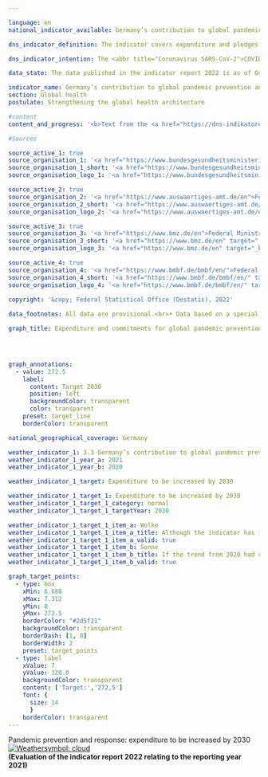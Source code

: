 ```yaml
---

language: en    
national_indicator_available: Germany’s contribution to global pandemic prevention and response    

dns_indicator_definition: The indicator covers expenditure and pledges made by Germany for global pandemic prevention and response programmes. It excludes programmes designed to contain the <abbr title="Coronavirus SARS-CoV-2">COVID-19</abbr>&nbsp;pandemic. To make the indicator more informative, its impact will be assessed by the time of the next edition of the German National Sustainability Strategy with a view to developing it into an output indicator.    

dns_indicator_intention: The <abbr title="Coronavirus SARS-CoV-2">COVID-19</abbr>&nbsp;pandemic has shown what far-reaching effects cross-border health hazards have on people and economies throughout the world. Accordingly, supporting pandemic prevention and response programmes is a major contribution to global health, particularly in countries of the Global South. The aim is therefore to increase Germany’s contribution to global pandemic prevention and response substantially from its 2019&nbsp;level in the period up to 2030.    

data_state: The data published in the indicator report 2022 is as of Oct 31 2022. The data shown on this platform is updated regularly, so that more current data may be available online than published in the <a href="https://dns-indikatoren.de/en/facts_publications/">indicator report 2022</a>.    

indicator_name: Germany’s contribution to global pandemic prevention and response    
section: Global health    
postulate: Strengthening the global health architecture    

#content     
content_and_progress: '<b>Text from the <a href="https://dns-indikatoren.de/assets/publications/reports/en/2021.pdf">Indicator Report 2021&nbsp;</a></b><br><br>The data for the indicator come from special analyses of the relevant budget headings and commitment appropriations from the Federal Foreign Office, the Federal Ministry of Education and Research, the Federal Ministry of Health and the Federal Ministry for Economic Cooperation and Development. Programmes are taken into account in the analyses if, by dint of their objectives, they fall directly under the heading of pandemic prevention and response or if they are primarily intended to enhance relevant capabilities in the field of health care. The programmes cover matters such as the pandemic prevention and response functions of the World Health Organization (<abbr title="World Health Organization">WHO</abbr>), sanitation, One Health (a holistic approach that recognises the interconnection between human, animal and environmental health), vaccination infrastructure and research and development, both at home and abroad, in so far as the <abbr title="Research and development">R&D</abbr> findings and innovations also benefit the countries of the Global South. Additionally, programmes launched in response to the <abbr title="Coronavirus SARS-CoV-2">COVID-19</abbr>&nbsp;pandemic have also been taken into account. The latter include <abbr title="World Health Organization">WHO</abbr> programmes and activities, humanitarian aid, vaccine development, crisis response and emergency assistance and loans to help health services in countries of the Global South to respond to the crisis. By definition, expenditure and pledges made in response to the <abbr title="Coronavirus SARS-CoV-2">COVID-19</abbr>&nbsp;pandemic are excluded from the indicator and shown separately.<br><br>As regards the figures, it should be noted that it is not possible to draw hard and fast lines between the content of programmes, since the indicator field is closely interlinked with numerous other areas of the health system. The indicator therefore takes account of a range of programmes, such as Germany’s contribution to the <abbr title="World Health Organization">WHO</abbr> to support its emergency programme and to provide flexible initial funding for crisis response measures through the Contingency Fund for Emergencies, support for a vaccination programme for the reduction of child mortality in the East African Community, improvement of drinking water supply and sanitation in Burkina Faso and a biosecurity cooperation programme. Besides the thematic prioritisation, it should also be noted that some of the programmes are focused on general reinforcement of global coordination and organisational capacity and therefore do not exclusively benefit countries of the Global South.<br><br>Nor can a precise line be drawn between preventive and reactive measures. Developing preventive capacity may, for example, enhance responsiveness to a pandemic situation, while reactive measures may contribute to capacity-building in the long term. To avoid a statistical outlier resulting from the response to the <abbr title="Coronavirus SARS-CoV-2">COVID-19</abbr>&nbsp;pandemic, these expenditure items and pledges are not part of the indicators but are shown separately in the chart.<br><br>The amounts of expenditure and pledges that are displayed, moreover, say nothing about the success of the programmes. The indicator represents Germany’s monetary contribution to pandemic prevention and response. A more extensive assessment would be needed to gauge the impact of that contribution. In view of the foregoing provisos, therefore, the recorded figures are not by any means a full reflection of the German expenditure and pledges that directly or indirectly influence the pandemic prevention and response effort.<br><br>Between the years 2015&nbsp;and 2020, expenditure and pledges for pandemic prevention and response rose from <abbr title="Euro">EUR</abbr> 137.9&nbsp;million to <abbr title="Euro">EUR</abbr> 353.1&nbsp;million (provisional figure). This represents an average annual increase of <abbr title="Euro">EUR</abbr> 43.1&nbsp;million over those last five years. If this trend continued, the objective of increasing Germany’s contribution substantially from 2019&nbsp;to 2030&nbsp;would be achieved. The chart also clearly shows the upsurge of <abbr title="Euro">EUR</abbr> 635.2&nbsp;million in expenditure and pledges in 2020&nbsp;to contain the <abbr title="Coronavirus SARS-CoV-2">COVID-19</abbr>&nbsp;pandemic.'    

#Sources    

source_active_1: true
source_organisation_1: '<a href="https://www.bundesgesundheitsministerium.de/en/">Federal Ministry of Health</a>'
source_organisation_1_short: '<a href="https://www.bundesgesundheitsministerium.de/en/" target="_blank">Federal Ministry of Health</a>'
source_organisation_logo_1: '<a href="https://www.bundesgesundheitsministerium.de/en/" target="_blank"><img src="https://dnsUpgradeEnvironment.github.io/dns-indicators/public/OrgImgEn/bmg.png" alt="Federal Ministry of Health" title=" Click here to visit the homepage of the organizationFederal Ministry of Health" style="height:60px; width:148px; border: transparent"/></a>'

source_active_2: true
source_organisation_2: '<a href="https://www.auswaertiges-amt.de/en">Federal Foreign Office</a>'
source_organisation_2_short: '<a href="https://www.auswaertiges-amt.de/en" target="_blank">Federal Foreign Office</a>'
source_organisation_logo_2: '<a href="https://www.auswaertiges-amt.de/en" target="_blank"><img src="https://dnsUpgradeEnvironment.github.io/dns-indicators/public/OrgImgEn/aa.png" alt="Federal Foreign Office" title=" Click here to visit the homepage of the organizationFederal Foreign Office" style="height:60px; width:148px; border: transparent"/></a>'

source_active_3: true
source_organisation_3: '<a href="https://www.bmz.de/en">Federal Ministry for Economic Cooperation and Development</a>'
source_organisation_3_short: '<a href="https://www.bmz.de/en" target="_blank">Federal Ministry for Economic Cooperation and Development</a>'
source_organisation_logo_3: '<a href="https://www.bmz.de/en" target="_blank"><img src="https://dnsUpgradeEnvironment.github.io/dns-indicators/public/OrgImgEn/bmz.png" alt="Federal Ministry for Economic Cooperation and Development" title=" Click here to visit the homepage of the organizationFederal Ministry for Economic Cooperation and Development" style="height:60px; width:148px; border: transparent"/></a>'

source_active_4: true
source_organisation_4: '<a href="https://www.bmbf.de/bmbf/en/">Federal Ministry of Education and Research</a>'
source_organisation_4_short: '<a href="https://www.bmbf.de/bmbf/en/" target="_blank">Federal Ministry of Education and Research</a>'
source_organisation_logo_4: '<a href="https://www.bmbf.de/bmbf/en/" target="_blank"><img src="https://dnsUpgradeEnvironment.github.io/dns-indicators/public/OrgImgEn/bmbf.png" alt="Federal Ministry of Education and Research" title=" Click here to visit the homepage of the organizationFederal Ministry of Education and Research" style="height:60px; width:148px; border: transparent"/></a>'
    
copyright: '&copy; Federal Statistical Office (Destatis), 2022'    

data_footnotes: All data are provisional.<br>• Data based on a special evaluation and are not publicly available.    

graph_title: Expenditure and commitments for global pandemic prevention and response    

    


graph_annotations:
  - value: 272.5
    label:
      content: Target 2030
      position: left
      backgroundColor: transparent
      color: transparent
    preset: target_line
    borderColor: transparent        

national_geographical_coverage: Germany    

weather_indicator_1: 3.3 Germany’s contribution to global pandemic prevention and response
weather_indicator_1_year_a: 2021
weather_indicator_1_year_b: 2020

weather_indicator_1_target: Expenditure to be increased by 2030

weather_indicator_1_target_1: Expenditure to be increased by 2030
weather_indicator_1_target_1_category: normal
weather_indicator_1_target_1_targetYear: 2030

weather_indicator_1_target_1_item_a: Wolke
weather_indicator_1_target_1_item_a_title: Although the indicator has in 2021 been moving in the desired direction toward the target, if the trend had to continued, the target would have been missed in the target year by more than 20% of the difference between the target value and the value at that time.
weather_indicator_1_target_1_item_a_valid: true
weather_indicator_1_target_1_item_b: Sonne
weather_indicator_1_target_1_item_b_title: If the trend from 2020 had continued, the target value would have been reached or missed by less than 5% of the difference between the target value and the value at that time.
weather_indicator_1_target_1_item_b_valid: true    

graph_target_points:
  - type: box
    xMin: 6.688
    xMax: 7.312
    yMin: 0
    yMax: 272.5
    borderColor: "#2d5f21"
    backgroundColor: transparent
    borderDash: [1, 0]
    borderWidth: 2
    preset: target_points
  - type: label
    xValue: 7
    yValue: 320.0
    backgroundColor: transparent
    content: ['Target:','272,5']
    font: {
      size: 14
      }
    borderColor: transparent    
---
```



<div>
  <div class="my-header">
    <label class="default">Pandemic prevention and response: expenditure to be increased by 2030
      <a href="https://dnsUpgradeEnvironment.github.io/dns-indicators/en/status"><img src="https://g205sdgs.github.io/sdg-indicators/public/Wettersymbole/Wolke.png" title="Although the indicator has in 2021 been moving in the desired direction toward the target, if the trend had to continued, the target would have been missed in the target year by more than 20% of the difference between the target value and the value at that time." alt="Weathersymbol: cloud"/>
      </a>
    </label>
  </div>
</div>
<div class="my-header-note">
  <label class="default"><b>(Evaluation of the indicator report 2022 relating to the reporting year 2021)
  </b></label>
</div>